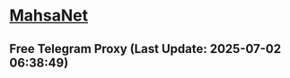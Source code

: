 
# [MahsaNet](https://t.me/mahsa_net)
## Free Telegram Proxy (Last Update: 2025-07-02 06:38:49)

    